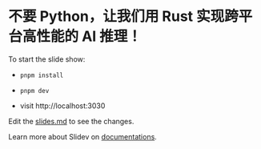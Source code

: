 # 不要 Python，让我们用 Rust 实现跨平台高性能的 AI 推理！

To start the slide show:

- `pnpm install`
- `pnpm dev`

- visit http://localhost:3030

Edit the [slides.md](./slides.md) to see the changes.

Learn more about Slidev on [documentations](https://sli.dev/).

